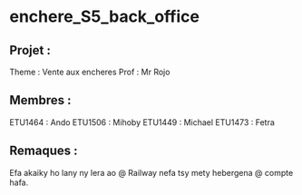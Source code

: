 # enchere_S5_back_office

## Projet :
Theme : Vente aux encheres
Prof : Mr Rojo

## Membres :
ETU1464 : Ando
ETU1506 : Mihoby
ETU1449 : Michael
ETU1473 : Fetra

## Remaques :
Efa akaiky ho lany ny lera ao @ Railway nefa tsy mety hebergena @ compte hafa.


